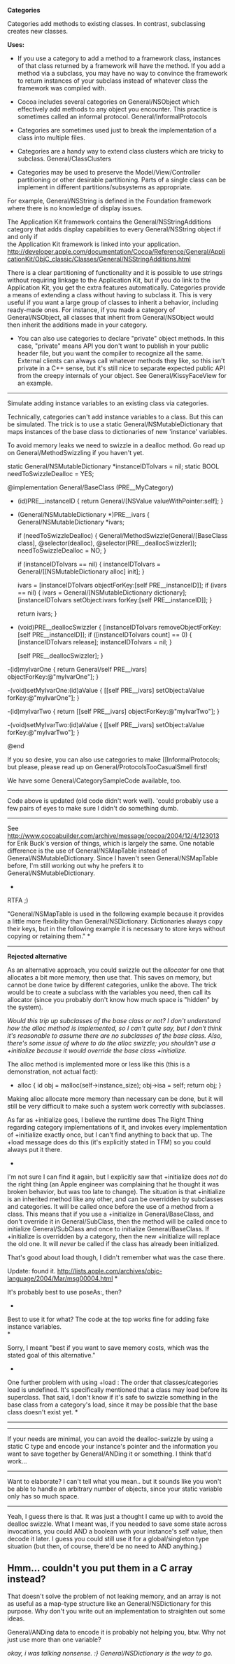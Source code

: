**Categories**


Categories add methods to existing classes.
In contrast, subclassing creates new classes.

**Uses:**

- If you use a category to add a method to a framework class, instances  of that class returned by a framework will have the method.  If you add  a method via a subclass, you may have no way to convince the framework  to return instances of your subclass instead of whatever class the  framework was compiled with.

- Cocoa includes several categories on General/NSObject which effectively add  methods to any object you encounter.  This practice is sometimes called  an informal protocol.  General/InformalProtocols

- Categories are sometimes used just to break the implementation of a  class into multiple files.

- Categories are a handy way to extend class clusters which are tricky to  subclass. General/ClassClusters

- Categories may be used to preserve the Model/View/Controller partitioning or other desirable partitioning.  Parts of a single class can be implement in different partitions/subsystems as appropriate.

For example, General/NSString is defined in the Foundation framework where  there is no knowledge of display issues.

The Application Kit framework contains the General/NSStringAdditions category that adds display capabilities to every General/NSString object if and only if  
the Application Kit framework is linked into your application.  http://developer.apple.com/documentation/Cocoa/Reference/General/ApplicationKit/ObjC_classic/Classes/General/NSStringAdditions.html

There is a clear partitioning of functionality and it is possible to  use strings without requiring linkage to the Application Kit, but if  you do link to the Application Kit, you get the extra features  automatically. Categories provide a means of extending a class without having to subclass it. This is very useful if you want a large group of classes to inherit a behavior, including ready-made ones. For instance, if you made a category of General/NSObject, all classes that inherit from General/NSObject would then inherit the additions made in your category.

- You can also use categories to declare "private" object methods. In this case, "private" means API you don't want to publish in your public header file, but you want the compiler to recognize all the same. External clients can always call whatever methods they like, so this isn't private in a C++ sense, but it's still nice to separate expected public API from the creepy internals of your object. See General/KissyFaceView for an example.

----
Simulate adding instance variables to an existing class via categories.

Technically, categories can't add instance variables to a class. But this can be simulated. The trick is to use a static General/NSMutableDictionary that maps instances of the base class to dictionaries of new 'instance' variables.

To avoid memory leaks we need to swizzle in a dealloc method.  Go read up on General/MethodSwizzling if you haven't yet.


    

static General/NSMutableDictionary *instanceIDToIvars = nil;
static BOOL needToSwizzleDealloc = YES;

@implementation General/BaseClass (PRE__MyCategory)

- (id)PRE__instanceID
{
    return General/[NSValue valueWithPointer:self];
}

- (General/NSMutableDictionary *)PRE__ivars
{
    General/NSMutableDictionary *ivars;
    
    if (needToSwizzleDealloc)
    {
    	General/MethodSwizzle(General/[BaseClass class], 
    	              @selector(dealloc), 
    	              @selector(PRE__deallocSwizzler));
    	needToSwizzleDealloc = NO;
    }

    if (instanceIDToIvars == nil)
    {
        instanceIDToIvars = General/[[NSMutableDictionary alloc] init];
    }
    
    ivars = [instanceIDToIvars objectForKey:[self PRE__instanceID]];
    if (ivars == nil)
    {
        ivars = General/[NSMutableDictionary dictionary];
        [instanceIDToIvars setObject:ivars forKey:[self PRE__instanceID]];
    }
    
    return ivars;
}

- (void)PRE__deallocSwizzler
{
    [instanceIDToIvars removeObjectForKey:[self PRE__instanceID]];
    if ([instanceIDToIvars count] == 0)
    {
        [instanceIDToIvars release];
        instanceIDToIvars = nil;
    }
    
    [self PRE__deallocSwizzler];
}

-(id)myIvarOne
{
    return General/self PRE__ivars] objectForKey:@"myIvarOne"];
}

-(void)setMyIvarOne:(id)aValue
{
    [[self PRE__ivars] setObject:aValue forKey:@"myIvarOne"];
}

-(id)myIvarTwo
{
    return [[self PRE__ivars] objectForKey:@"myIvarTwo"];
}

-(void)setMyIvarTwo:(id)aValue
{
    [[self PRE__ivars] setObject:aValue forKey:@"myIvarTwo"];
}

@end



If you so desire, you can also use categories to make [[InformalProtocols; but please, please read up on General/ProtocolsTooCasualSmell first!

We have some General/CategorySampleCode available, too.

----

Code above is updated (old code didn't work well).  'could probably use a few pairs of eyes to make sure I didn't do something dumb.

----

See http://www.cocoabuilder.com/archive/message/cocoa/2004/12/4/123013 for Erik Buck's version of things, which is largely the same.  One notable difference is the use of General/NSMapTable instead of General/NSMutableDictionary.  Since I haven't seen General/NSMapTable before, I'm still working out why he prefers it to General/NSMutableDictionary. 

*
RTFA ;)

"General/NSMapTable is used in the following example because it provides a little more flexibility
than General/NSDictionary. Dictionaries always copy their keys, but in the following
example it is necessary to store keys without copying or retaining them."
*

----
**Rejected alternative**


As an alternative approach, you could swizzle out the *allocator* for one that allocates a bit more memory, then use that. This saves on memory, but cannot be done twice by different categories, unlike the above. The trick would be to create a subclass with the variables you need, then call its allocator (since you probably don't know how much space is "hidden" by the system).

*Would this trip up subclasses of the base class or not?  I don't understand how the alloc method is implemented, so I can't quite say, but I don't think it's reasonable to assume there are no subclasses of the base class.  Also, there's some issue of where to do the alloc swizzle;  you shouldn't use a +initialize because it would override the base class +initialize.*

The alloc method is implemented more or less like this (this is a demonstration, not actual fact):
    
+ alloc {
   id obj = malloc(self->instance_size);
   obj->isa = self;
   return obj;
}

Making alloc allocate more memory than necessary can be done, but it will still be very difficult to make such a system work correctly with subclasses.

As far as +initialize goes, I believe the runtime does The Right Thing regarding category implementations of it, and invokes every implementation of +initialize exactly once, but I can't find anything to back that up. The +load message does do this (it's explicitly stated in TFM) so you could always put it there.

*
I'm not sure I can find it again, but I explicitly saw that +initialize does *not* do the right thing (an Apple engineer was complaining that he thought it was broken behavior, but was too late to change).  The situation is that +initialize is an inherited method like any other, and can be overridden by subclasses and categories.  It will be called once before the use of a method from a class.  This means that if you use a +initialize in General/BaseClass, and don't override it in General/SubClass, then the method will be called once to initialize General/SubClass and once to initialize General/BaseClass.  If +initialize is overridden by a category, then the new +initialize will replace the old one.  It will *never* be called if the class has already been initialized. 

That's good about load though, I didn't remember what was the case there.

Update: found it.  http://lists.apple.com/archives/objc-language/2004/Mar/msg00004.html
*

It's probably best to use poseAs:, then?

*
Best to use it for what?  The code at the top works fine for adding fake instance variables.  
*

Sorry, I meant "best if you want to save memory costs, which was the stated goal of this alternative."

*
One further problem with using +load : The order that classes/categories load is undefined.  It's specifically mentioned that a class may load before its superclass.  That said, I don't know if it's safe to swizzle something in the base class from a category's load, since it may be possible that the base class doesn't exist yet.
*

----
----

If your needs are minimal, you can avoid the dealloc-swizzle by using a static C type and encode your instance's pointer and the information you want to save together by General/ANDing it or something. I think that'd work...

----

Want to elaborate?  I can't tell what you mean..  but it sounds like you won't be able to handle an arbitrary number of objects, since your static variable only has so much space.

----

Yeah, I guess there is that. It was just a thought I came up with to avoid the dealloc swizzle. What I meant was, if you needed to save some state across invocations, you could AND a boolean with your instance's self value, then decode it later. I guess you could still use it for a global/singleton type situation (but then, of course, there'd be no need to AND anything.)

Hmm... couldn't you put them in a C array instead?
----

That doesn't solve the problem of not leaking memory, and an array is not as useful as a map-type structure like an General/NSDictionary for this purpose.  Why don't you write out an implementation to straighten out some ideas. 

General/ANDing data to encode it is probably not helping you, btw.  Why not just use more than one variable? 

*okay, i was talking nonsense. :} General/NSDictionary is the way to go.*